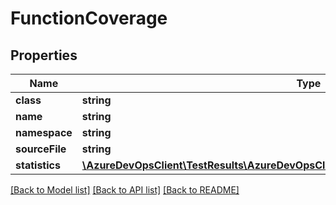 # FunctionCoverage

## Properties
Name | Type | Description | Notes
------------ | ------------- | ------------- | -------------
**class** | **string** |  | [optional] 
**name** | **string** |  | [optional] 
**namespace** | **string** |  | [optional] 
**sourceFile** | **string** |  | [optional] 
**statistics** | [**\AzureDevOpsClient\TestResults\AzureDevOpsClient\TestResults\Model\CoverageStatistics**](CoverageStatistics.md) |  | [optional] 

[[Back to Model list]](../README.md#documentation-for-models) [[Back to API list]](../README.md#documentation-for-api-endpoints) [[Back to README]](../README.md)


